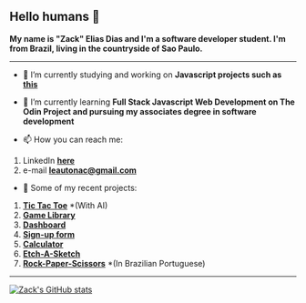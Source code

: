 ## Hello humans 👋

**My name is "Zack" Elias Dias and I'm a software developer student. I'm from Brazil, living in the countryside of Sao Paulo.**

----

- 🔭 I’m currently studying and working on **Javascript projects such as [this](https://zackgrid.github.io/tic-tac-toe/)**

- 🌱 I’m currently learning **Full Stack Javascript Web Development on The Odin Project and pursuing my associates degree in software development**

- 📫 How you can reach me:
1. LinkedIn **[here](https://www.linkedin.com/in/elias-dias-0aa35321b)**
2. e-mail **leautonac@gmail.com**

- :open_file_folder: Some of my recent projects:

1. **[Tic Tac Toe](https://zackgrid.github.io/tic-tac-toe/)** *(With AI)
1. **[Game Library](https://zackgrid.github.io/library-top/)**
1. **[Dashboard](https://zackgrid.github.io/admin-dashboard/)**
2. **[Sign-up form](https://zackgrid.github.io/sign-up-form/)**
3. **[Calculator](https://zackgrid.github.io/calculator/)**
4. **[Etch-A-Sketch](https://zackgrid.github.io/etch-a-sketch/)**
5. **[Rock-Paper-Scissors](https://zackgrid.github.io/rock-paper-scissors/)** *(In Brazilian Portuguese)

-------------

[![Zack's GitHub stats](https://github-readme-stats.vercel.app/api?username=ZackGrid&theme=tokyonight&show_icons=true)](https://github.com/ZackGrid/github-readme-stats)

<!--
**ZackGrid/ZackGrid** is a ✨ _special_ ✨ repository because its `README.md` (this file) appears on your GitHub profile.

Here are some ideas to get you started:

- 🔭 I’m currently working on ...
- 🌱 I’m currently learning ...
- 👯 I’m looking to collaborate on ...
- 🤔 I’m looking for help with ...
- 💬 Ask me about ...
- 📫 How to reach me: ...
- 😄 Pronouns: ...
- ⚡ Fun fact: ...
-->
